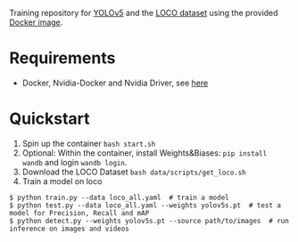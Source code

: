 Training repository for [YOLOv5](https://github.com/ultralytics/yolov5) and the [LOCO dataset](https://github.com/mayershoc/loco) using the provided [Docker image](https://github.com/ultralytics/yolov5/wiki/Docker-Quickstart).

# Requirements
- Docker, Nvidia-Docker and Nvidia Driver, see [here](https://github.com/ultralytics/yolov5/wiki/Docker-Quickstart#1-install-docker-and-nvidia-docker)

# Quickstart
1. Spin up the container `bash start.sh`
2. Optional: Within the container, install Weights&Biases: `pip install wandb` and login `wandb login`.
3. Download the LOCO Dataset `bash data/scripts/get_loco.sh`
3. Train a model on loco
  ```
  $ python train.py --data loco_all.yaml  # train a model
  $ python test.py --data loco_all.yaml --weights yolov5s.pt  # test a model for Precision, Recall and mAP
  $ python detect.py --weights yolov5s.pt --source path/to/images  # run inference on images and videos
  ```
